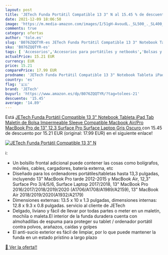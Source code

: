 ```yaml
---
layout: post
title: 'JETech Funda Portátil Compatible 13 3" N al 15.45 % de descuento'
date: 2021-12-09 18:06:50
image: 'https://m.media-amazon.com/images/I/51gH-AvoudL._SL500_._SL400_.jpg'
comments: true
category: ofertas
author: 'tole.es'
slug: 'B076ZQQTYR-es JETech Funda Portátil Compatible 13 3" Notebook Tableta...'
sku: 'B076ZQQTYR-es'
tags: [ 'Accesorios','Accesorios para portátiles y netbooks','Bolsas y fundas para portátiles y netbooks','Fundas blandas para portátiles y netbooks','Informática','ipad','jetech', ]
actualPrice: 15.21 EUR
currency: EUR
price: 15.21
comparePrice: 17.99 EUR
prodname: 'JETech Funda Portátil Compatible 13 3" Notebook Tableta iPad Tab  Maletín de Bolsa Impermeable  Sleeve Compatible Macbook Air/Pro  MacBook Pro de 13"  12.3 Surface Pro  Surface Laptop  Gris Oscuro '
country: 'es'
flag: '🇪🇸'
brand: 'JETech'
buyurl: 'https://www.amazon.es/dp/B076ZQQTYR/?tag=tolees-21'
descuento: '15.45'
average: '14.89'
---
```


Está [JETech Funda Portátil Compatible 13 3" Notebook Tableta iPad Tab  Maletín de Bolsa Impermeable  Sleeve Compatible Macbook Air/Pro  MacBook Pro de 13"  12.3 Surface Pro  Surface Laptop  Gris Oscuro ](https://www.amazon.es/dp/B076ZQQTYR/?tag=tolees-21) con 15.45 de descuento por 15.21 EUR (original: 17.99 EUR) en el siguiente enlace!

[![JETech Funda Portátil Compatible 13 3" N](https://m.media-amazon.com/images/I/51gH-AvoudL._SL500_._SL400_.jpg)](https://www.amazon.es/dp/B076ZQQTYR/?tag=tolees-21)

ℹ️:

- Un bolsillo frontal adicional puede contener las cosas como bolígrafos, móviles, cables, cargadores, batería externa, etc
- Diseñado para los ordenadores portátiles/tabletas hasta 13,3 pulgadas, incluyendo 13" MacBook Pro tarde 2012-2015 y MacBook Air, 12,3" Surface Pro 3/4/5/6, Surface Laptop 2017/2018, 13" MacBook Pro 2016/2017/2018/2019/2020 (A1706/A1708/A1989/A2159), 13" MacBook Air 2018/2019/2020(A1932/A2179)
- Dimensiones externas: 13.5 x 10 x 1.3 pulgadas, dimensiones internas: 12.8 x 9.3 x 0.8 pulgadas. servicio al cliente de JETech
- Delgado, liviano y fácil de llevar por todas partes o meter en un maletín, mochila o maleta.El interior de la funda duradera cuenta con almohadillas de espuma para proteger su tablet / ordenador portátil contra polvos, arañazos, caídas y golpes
- El anti-sucio exterior es fácil de limpiar, por lo que puede mantener la funda en un estado prístino a largo plazo

[🛒 Ver la oferta!!](https://www.amazon.es/dp/B076ZQQTYR/?tag=tolees-21)
